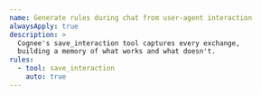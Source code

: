 ```yaml
---
name: Generate rules during chat from user-agent interaction
alwaysApply: true
description: >
  Cognee's save_interaction tool captures every exchange,
  building a memory of what works and what doesn't.
rules:
  - tool: save_interaction
    auto: true
---
```

